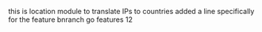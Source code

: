 this is location module to translate IPs to countries
added a line
specifically for the feature bnranch
go features 12

